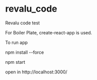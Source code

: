 # revalu_code
Revalu code test

For Boiler Plate, create-react-app is used.

To run app

npm install --force

npm start

open in http://localhost:3000/
